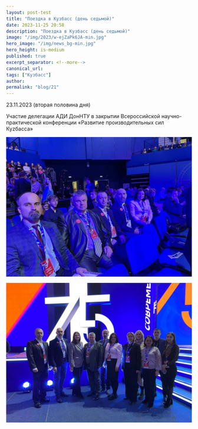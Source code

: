 ```yaml
---
layout: post-test
title: "Поездка в Кузбасс (день седьмой)"
date: 2023-11-25 20:58
description: "Поездка в Кузбасс (день седьмой)"
image: "/img/2023/w-ejZaPk6JA-min.jpg"
hero_image: "/img/news_bg-min.jpg"
hero_height: is-medium
published: true
excerpt_separator: <!--more-->
canonical_url:
tags: ["Кузбасс"]
author:
permalink: "blog/21"
---
```


23.11.2023 (вторая половина дня) <!--more-->

Участие делегации АДИ ДонНТУ в закрытии Всероссийской научно-практической конференции «Развитие производительных сил Куzбасса»

![Поездка в Кузбасс](/img/2023/w-ejZaPk6JA-min.jpg)

![Поездка в Кузбасс](/img/2023/LXobcENWHaE-min.jpg)






